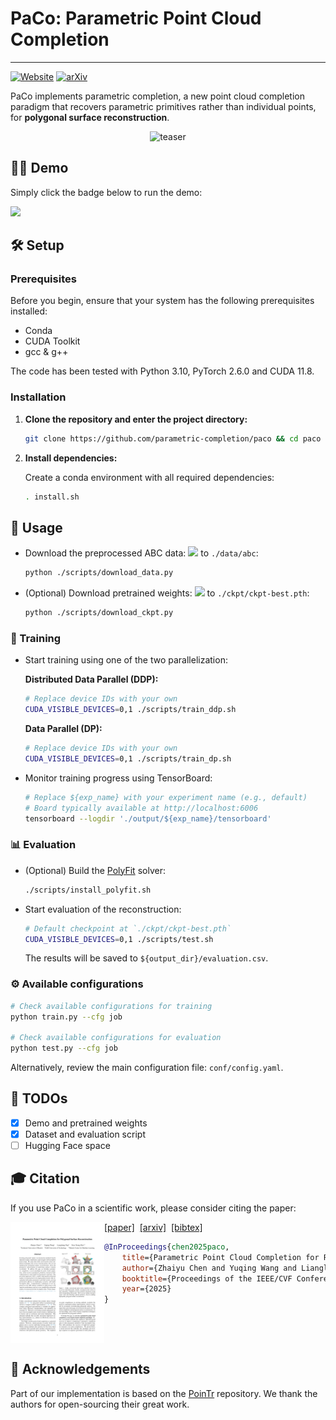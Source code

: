 # PaCo: Parametric Point Cloud Completion

-----------
[![Website](https://img.shields.io/badge/Project-Website-blue)](https://parametric-completion.github.io)
[![arXiv](https://img.shields.io/badge/arXiv-PDF-b31b1b)](https://arxiv.org/abs/2503.08363) 

PaCo implements parametric completion, a new point cloud completion paradigm that recovers parametric primitives rather than individual points, for **polygonal surface reconstruction**.

<p align="center">
  <img src="assets/teaser.gif" alt="teaser" width="650px">
</p>

## 🤹‍♂️ Demo

Simply click the badge below to run the demo:

[<img src="https://colab.research.google.com/assets/colab-badge.svg" height="26"/>](https://colab.research.google.com/github/parametric-completion/paco/blob/main/demo/demo.ipynb)

## 🛠️ Setup

### Prerequisites

Before you begin, ensure that your system has the following prerequisites installed:
* Conda
* CUDA Toolkit
* gcc & g++

The code has been tested with Python 3.10, PyTorch 2.6.0 and CUDA 11.8.

### Installation

1. **Clone the repository and enter the project directory:**
   
   ```bash
   git clone https://github.com/parametric-completion/paco && cd paco
   ```

3. **Install dependencies:**
   
   Create a conda environment with all required dependencies:
   ```bash
   . install.sh
   ```

## 🚀 Usage

* Download the preprocessed ABC data: [<img src="https://img.shields.io/badge/OneDrive-blue"/>]() to `./data/abc`:
  
   ```bash
   python ./scripts/download_data.py
   ```

* (Optional) Download pretrained weights: [<img src="https://img.shields.io/badge/OneDrive-blue"/>](https://1drv.ms/f/s!AseUjD457t0Sg-ZumbwMwsOliiwDRw?e=H7I5F4) to `./ckpt/ckpt-best.pth`:
  
   ```bash
   python ./scripts/download_ckpt.py
   ```

### 🎯 Training

* Start training using one of the two parallelization:

   **Distributed Data Parallel (DDP):**
  
    ```bash
    # Replace device IDs with your own
    CUDA_VISIBLE_DEVICES=0,1 ./scripts/train_ddp.sh
    ```

   **Data Parallel (DP):**
  
    ```bash
    # Replace device IDs with your own
    CUDA_VISIBLE_DEVICES=0,1 ./scripts/train_dp.sh
    ```

* Monitor training progress using TensorBoard:
  
  ```bash
  # Replace ${exp_name} with your experiment name (e.g., default)
  # Board typically available at http://localhost:6006
  tensorboard --logdir './output/${exp_name}/tensorboard'
  ```

### 📊 Evaluation

* (Optional) Build the [PolyFit](https://github.com/LiangliangNan/PolyFit) solver:
  
   ```bash
   ./scripts/install_polyfit.sh
   ```

* Start evaluation of the reconstruction:
  
   ```bash
   # Default checkpoint at `./ckpt/ckpt-best.pth`
   CUDA_VISIBLE_DEVICES=0,1 ./scripts/test.sh
   ```

   The results will be saved to `${output_dir}/evaluation.csv`.

### ⚙️ Available configurations

```bash
# Check available configurations for training
python train.py --cfg job

# Check available configurations for evaluation
python test.py --cfg job
```

Alternatively, review the main configuration file: `conf/config.yaml`.

## 🚧 TODOs

- [x] Demo and pretrained weights
- [x] Dataset and evaluation script
- [ ] Hugging Face space

## 🎓 Citation

If you use PaCo in a scientific work, please consider citing the paper:

<a href="https://arxiv.org/pdf/2503.08363"><img class="image" align="left" width="150px" src="./assets/paper_thumbnail.png"></a>
<a href="https://arxiv.org/pdf/2503.08363">[paper]</a>&nbsp;&nbsp;<a href="https://arxiv.org/abs/2503.08363">[arxiv]</a>&nbsp;&nbsp;<a href="./CITATION.bib">[bibtex]</a><br>
```bibtex
@InProceedings{chen2025paco,
    title={Parametric Point Cloud Completion for Polygonal Surface Reconstruction}, 
    author={Zhaiyu Chen and Yuqing Wang and Liangliang Nan and Xiao Xiang Zhu},
    booktitle={Proceedings of the IEEE/CVF Conference on Computer Vision and Pattern Recognition (CVPR)},
    year={2025}
}
```
<br clear="left"/>

## 🙏 Acknowledgements

Part of our implementation is based on the [PoinTr](https://github.com/yuxumin/PoinTr) repository. We thank the authors for open-sourcing their great work.
